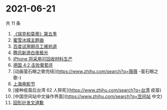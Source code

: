 # 2021-06-21

共 11 条

<!-- BEGIN -->
<!-- 最后更新时间 Mon Jun 21 2021 14:07:13 GMT+0800 (China Standard Time) -->

1. [《瑞克和莫蒂》第五季](https://www.zhihu.com/search?q=瑞克和莫蒂)
2. [蜜雪冰城主题曲](https://www.zhihu.com/search?q=蜜雪冰城)
3. [百度试用期员工被劝退](https://www.zhihu.com/search?q=百度员工被劝退)
4. [腾讯新游白夜极光](https://www.zhihu.com/search?q=白夜极光)
5. [iPhone 将采用可回收材料生产](https://www.zhihu.com/search?q=苹果)
6. [德国 4:2 击败葡萄牙](https://www.zhihu.com/search?q=德国队)
7. [动画萤石眼之歌完结](https://www.zhihu.com/search?q=薇薇 -萤石眼之歌-)
8. [上海电影节](https://www.zhihu.com/search?q=上海电影节)
9. [接种疫苗后台湾 62 人猝死](https://www.zhihu.com/search?q=台湾 疫苗)
10. [中国空间站中文操作界面](https://www.zhihu.com/search?q=空间站 中文)
11. [回形针发文道歉](https://www.zhihu.com/search?q=回形针道歉)

<!-- END -->
